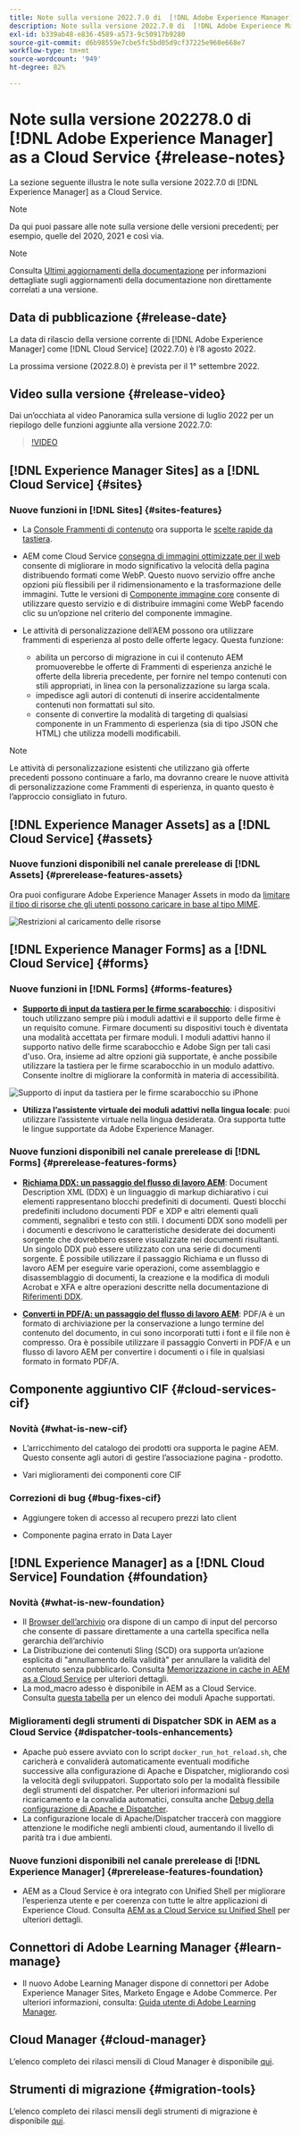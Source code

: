 ```yaml
---
title: Note sulla versione 2022.7.0 di  [!DNL Adobe Experience Manager]  as a Cloud Service.
description: Note sulla versione 2022.7.0 di  [!DNL Adobe Experience Manager]  as a Cloud Service.
exl-id: b339ab48-e836-4589-a573-9c50917b9280
source-git-commit: d6b98559e7cbe5fc5bd05d9cf37225e960e668e7
workflow-type: tm+mt
source-wordcount: '949'
ht-degree: 82%

---
```


# Note sulla versione 202278.0 di [!DNL Adobe Experience Manager] as a Cloud Service {#release-notes}

La sezione seguente illustra le note sulla versione 2022.7.0 di [!DNL Experience Manager] as a Cloud Service.

>[!NOTE]
>
>Da qui puoi passare alle note sulla versione delle versioni precedenti; per esempio, quelle del 2020, 2021 e così via.

>[!NOTE]
>
>Consulta [Ultimi aggiornamenti della documentazione](https://experienceleague.adobe.com/docs/experience-manager-release-information/aem-release-updates/doc-updates/documentation-updates.html?lang=it) per informazioni dettagliate sugli aggiornamenti della documentazione non direttamente correlati a una versione.

## Data di pubblicazione {#release-date}

La data di rilascio della versione corrente di [!DNL Adobe Experience Manager] come [!DNL Cloud Service] (2022.7.0) è l’8 agosto 2022.

La prossima versione (2022.8.0) è prevista per il 1° settembre 2022.

## Video sulla versione {#release-video}

Dai un’occhiata al video Panoramica sulla versione di luglio 2022 per un riepilogo delle funzioni aggiunte alla versione 2022.7.0:

>[!VIDEO](https://video.tv.adobe.com/v/345409/?quality=12)

## [!DNL Experience Manager Sites] as a [!DNL Cloud Service] {#sites}

### Nuove funzioni in [!DNL Sites] {#sites-features}

* La [Console Frammenti di contenuto](/help/sites-cloud/administering/content-fragments/managing.md#content-fragments-console) ora supporta le [scelte rapide da tastiera](/help/sites-cloud/administering/content-fragments/keyboard-shortcuts.md).

* AEM come Cloud Service [consegna di immagini ottimizzate per il web](https://experienceleague.adobe.com/docs/experience-manager-core-components/using/developing/web-optimized-image-delivery.html?lang=it) consente di migliorare in modo significativo la velocità della pagina distribuendo formati come WebP. Questo nuovo servizio offre anche opzioni più flessibili per il ridimensionamento e la trasformazione delle immagini. Tutte le versioni di [Componente immagine core](https://experienceleague.adobe.com/docs/experience-manager-core-components/using/components/image.html?lang=it) consente di utilizzare questo servizio e di distribuire immagini come WebP facendo clic su un’opzione nel criterio del componente immagine.

* Le attività di personalizzazione dell’AEM possono ora utilizzare frammenti di esperienza al posto delle offerte legacy. Questa funzione:
   * abilita un percorso di migrazione in cui il contenuto AEM promuoverebbe le offerte di Frammenti di esperienza anziché le offerte della libreria precedente, per fornire nel tempo contenuti con stili appropriati, in linea con la personalizzazione su larga scala.
   * impedisce agli autori di contenuti di inserire accidentalmente contenuti non formattati sul sito.
   * consente di convertire la modalità di targeting di qualsiasi componente in un Frammento di esperienza (sia di tipo JSON che HTML) che utilizza modelli modificabili.

>[!NOTE]
>
>Le attività di personalizzazione esistenti che utilizzano già offerte precedenti possono continuare a farlo, ma dovranno creare le nuove attività di personalizzazione come Frammenti di esperienza, in quanto questo è l’approccio consigliato in futuro.

## [!DNL Experience Manager Assets] as a [!DNL Cloud Service] {#assets}

### Nuove funzioni disponibili nel canale prerelease di [!DNL Assets] {#prerelease-features-assets}

Ora puoi configurare Adobe Experience Manager Assets in modo da [limitare il tipo di risorse che gli utenti possono caricare in base al tipo MIME](/help/assets/configure-asset-upload-restrictions.md).

![Restrizioni al caricamento delle risorse](/help/assets/assets/asset-upload-restrictions.png)

## [!DNL Experience Manager Forms] as a [!DNL Cloud Service] {#forms}

### Nuove funzioni in [!DNL Forms] {#forms-features}

* **[Supporto di input da tastiera per le firme scarabocchio](/help/forms/signing-forms-using-scribble.md)**: i dispositivi touch utilizzano sempre più i moduli adattivi e il supporto delle firme è un requisito comune. Firmare documenti su dispositivi touch è diventata una modalità accettata per firmare moduli. I moduli adattivi hanno il supporto nativo delle firme scarabocchio e Adobe Sign per tali casi d&#39;uso. Ora, insieme ad altre opzioni già supportate, è anche possibile utilizzare la tastiera per le firme scarabocchio in un modulo adattivo. Consente inoltre di migliorare la conformità in materia di accessibilità.

![Supporto di input da tastiera per le firme scarabocchio su iPhone](/help/release-notes/assets/scribble-keyboard-mobile.png)

* **Utilizza l’assistente virtuale dei moduli adattivi nella lingua locale**: puoi utilizzare l’assistente virtuale nella lingua desiderata. Ora supporta tutte le lingue supportate da Adobe Experience Manager.

### Nuove funzioni disponibili nel canale prerelease di [!DNL Forms] {#prerelease-features-forms}

<!-- 

* **[Launch Adaptive Form creation wizard from embed form component](/help/forms/using/embed-adaptive-form-aem-sites.md)**: You can now launch Adaptive Form creation wizard from embed form component. It helps improve content and forms authoring workflows for Sites and Forms practitioners trying to add enrollment experiences to a web page. 

![Keyboard input support for Scribble signatures on iphone](/help/release-notes/assets/froms-container.png) 

-->

* **[Richiama DDX: un passaggio del flusso di lavoro AEM](/help/forms/aem-forms-workflow-step-reference.md#invokeddx)**: Document Description XML (DDX) è un linguaggio di markup dichiarativo i cui elementi rappresentano blocchi predefiniti di documenti. Questi blocchi predefiniti includono documenti PDF e XDP e altri elementi quali commenti, segnalibri e testo con stili. I documenti DDX sono modelli per i documenti e descrivono le caratteristiche desiderate dei documenti sorgente che dovrebbero essere visualizzate nei documenti risultanti. Un singolo DDX può essere utilizzato con una serie di documenti sorgente. È possibile utilizzare il passaggio Richiama e un flusso di lavoro AEM per eseguire varie operazioni, come assemblaggio e disassemblaggio di documenti, la creazione e la modifica di moduli Acrobat e XFA e altre operazioni descritte nella documentazione di [Riferimenti DDX](https://helpx.adobe.com/content/dam/help/en/experience-manager/forms-cloud-service/ddxRef.pdf).

* **[Converti in PDF/A: un passaggio del flusso di lavoro AEM](/help/forms/aem-forms-workflow-step-reference.md##convert-pdfa)**: PDF/A è un formato di archiviazione per la conservazione a lungo termine del contenuto del documento, in cui sono incorporati tutti i font e il file non è compresso. Ora è possibile utilizzare il passaggio Converti in PDF/A e un flusso di lavoro AEM per convertire i documenti o i file in qualsiasi formato in formato PDF/A.


## Componente aggiuntivo CIF {#cloud-services-cif}

### Novità {#what-is-new-cif}

* L’arricchimento del catalogo dei prodotti ora supporta le pagine AEM. Questo consente agli autori di gestire l’associazione pagina - prodotto.

* Vari miglioramenti dei componenti core CIF

### Correzioni di bug {#bug-fixes-cif}

* Aggiungere token di accesso al recupero prezzi lato client

* Componente pagina errato in Data Layer

## [!DNL Experience Manager] as a [!DNL Cloud Service] Foundation {#foundation}

### Novità {#what-is-new-foundation}

* Il [Browser dell’archivio](/help/implementing/developing/tools/repository-browser.md) ora dispone di un campo di input del percorso che consente di passare direttamente a una cartella specifica nella gerarchia dell’archivio
* La Distribuzione dei contenuti Sling (SCD) ora supporta un’azione esplicita di &quot;annullamento della validità&quot; per annullare la validità del contenuto senza pubblicarlo. Consulta [Memorizzazione in cache in AEM as a Cloud Service](/help/implementing/dispatcher/caching.md#explicit-invalidation) per ulteriori dettagli.
* La mod_macro adesso è disponibile in AEM as a Cloud Service. Consulta [questa tabella](/help/implementing/dispatcher/disp-overview.md) per un elenco dei moduli Apache supportati.

### Miglioramenti degli strumenti di Dispatcher SDK in AEM as a Cloud Service {#dispatcher-tools-enhancements}

* Apache può essere avviato con lo script `docker_run_hot_reload.sh`, che caricherà e convaliderà automaticamente eventuali modifiche successive alla configurazione di Apache e Dispatcher, migliorando così la velocità degli sviluppatori. Supportato solo per la modalità flessibile degli strumenti del dispatcher. Per ulteriori informazioni sul ricaricamento e la convalida automatici, consulta anche [Debug della configurazione di Apache e Dispatcher](/help/implementing/dispatcher/validation-debug.md#automatic-reloading).
* La configurazione locale di Apache/Dispatcher traccerà con maggiore attenzione le modifiche negli ambienti cloud, aumentando il livello di parità tra i due ambienti.

### Nuove funzioni disponibili nel canale prerelease di [!DNL Experience Manager] {#prerelease-features-foundation}

* AEM as a Cloud Service è ora integrato con Unified Shell per migliorare l’esperienza utente e per coerenza con tutte le altre applicazioni di Experience Cloud. Consulta [AEM as a Cloud Service su Unified Shell](/help/overview/aem-cloud-service-on-unified-shell.md) per ulteriori dettagli.

## Connettori di Adobe Learning Manager {#learn-manage}

* Il nuovo Adobe Learning Manager dispone di connettori per Adobe Experience Manager Sites, Marketo Engage e Adobe Commerce. Per ulteriori informazioni, consulta: [Guida utente di Adobe Learning Manager](https://helpx.adobe.com/it/learning-manager/user-guide.html).

## Cloud Manager {#cloud-manager}

L’elenco completo dei rilasci mensili di Cloud Manager è disponibile [qui](/help/implementing/cloud-manager/release-notes/current.md).

## Strumenti di migrazione {#migration-tools}

L’elenco completo dei rilasci mensili degli strumenti di migrazione è disponibile [qui](/help/journey-migration/release-notes/release-notes-migration-tools-current.md).
